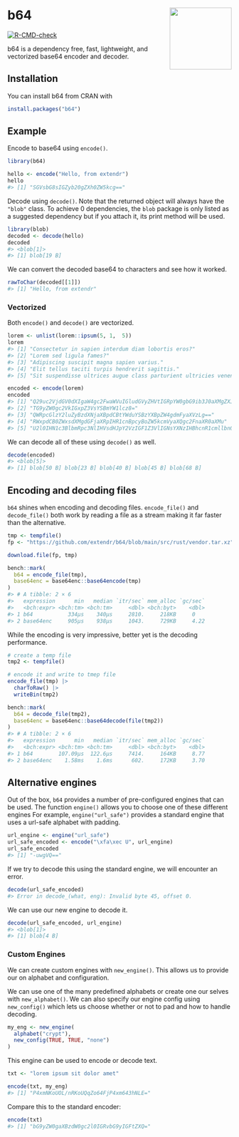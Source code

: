 
<!-- README.md is generated from README.Rmd. Please edit that file -->

# b64 <img src="man/figures/logo.svg" align="right" height="139" alt="" />

<!-- badges: start -->

[![R-CMD-check](https://github.com/extendr/b64/actions/workflows/R-CMD-check.yaml/badge.svg)](https://github.com/extendr/b64/actions/workflows/R-CMD-check.yaml)
<!-- badges: end -->

b64 is a dependency free, fast, lightweight, and vectorized base64
encoder and decoder.

## Installation

You can install b64 from CRAN with

``` r
install.packages("b64")
```

## Example

Encode to base64 using `encode()`.

``` r
library(b64)

hello <- encode("Hello, from extendr")
hello
#> [1] "SGVsbG8sIGZyb20gZXh0ZW5kcg=="
```

Decode using `decode()`. Note that the returned object will always have
the `"blob"` class. To achieve 0 dependencies, the `blob` package is
only listed as a suggested dependency but if you attach it, its print
method will be used.

``` r
library(blob)
decoded <- decode(hello)
decoded
#> <blob[1]>
#> [1] blob[19 B]
```

We can convert the decoded base64 to characters and see how it worked.

``` r
rawToChar(decoded[[1]])
#> [1] "Hello, from extendr"
```

### Vectorized

Both `encode()` and `decode()` are vectorized.

``` r
lorem <- unlist(lorem::ipsum(5, 1,  5))
lorem
#> [1] "Consectetur in sapien interdum diam lobortis eros?"                  
#> [2] "Lorem sed ligula fames?"                                             
#> [3] "Adipiscing suscipit magna sapien varius."                            
#> [4] "Elit tellus taciti turpis hendrerit sagittis."                       
#> [5] "Sit suspendisse ultrices augue class parturient ultricies venenatis."

encoded <- encode(lorem)
encoded
#> [1] "Q29uc2VjdGV0dXIgaW4gc2FwaWVuIGludGVyZHVtIGRpYW0gbG9ib3J0aXMgZXJvcz8="                        
#> [2] "TG9yZW0gc2VkIGxpZ3VsYSBmYW1lcz8="                                                            
#> [3] "QWRpcGlzY2luZyBzdXNjaXBpdCBtYWduYSBzYXBpZW4gdmFyaXVzLg=="                                    
#> [4] "RWxpdCB0ZWxsdXMgdGFjaXRpIHR1cnBpcyBoZW5kcmVyaXQgc2FnaXR0aXMu"                                
#> [5] "U2l0IHN1c3BlbmRpc3NlIHVsdHJpY2VzIGF1Z3VlIGNsYXNzIHBhcnR1cmllbnQgdWx0cmljaWVzIHZlbmVuYXRpcy4="
```

We can decode all of these using `decode()` as well.

``` r
decode(encoded)
#> <blob[5]>
#> [1] blob[50 B] blob[23 B] blob[40 B] blob[45 B] blob[68 B]
```

## Encoding and decoding files

`b64` shines when encoding and decoding files. `encode_file()` and
`decode_file()` both work by reading a file as a stream making it far
faster than the alternative.

``` r
tmp <- tempfile() 
fp <- "https://github.com/extendr/b64/blob/main/src/rust/vendor.tar.xz"

download.file(fp, tmp)

bench::mark(
  b64 = encode_file(tmp),
  base64enc = base64enc::base64encode(tmp)
)
#> # A tibble: 2 × 6
#>   expression      min   median `itr/sec` mem_alloc `gc/sec`
#>   <bch:expr> <bch:tm> <bch:tm>     <dbl> <bch:byt>    <dbl>
#> 1 b64           334µs    340µs     2810.     218KB     0   
#> 2 base64enc     905µs    938µs     1043.     729KB     4.22
```

While the encoding is very impressive, better yet is the decoding
performance.

``` r
# create a temp file
tmp2 <- tempfile()

# encode it and write to tmep file
encode_file(tmp) |>
  charToRaw() |>
  writeBin(tmp2)

bench::mark(
  b64 = decode_file(tmp2),
  base64enc = base64enc::base64decode(file(tmp2))
)
#> # A tibble: 2 × 6
#>   expression      min   median `itr/sec` mem_alloc `gc/sec`
#>   <bch:expr> <bch:tm> <bch:tm>     <dbl> <bch:byt>    <dbl>
#> 1 b64        107.09µs  122.6µs     7414.     164KB     8.77
#> 2 base64enc    1.58ms    1.6ms      602.     172KB     3.70
```

## Alternative engines

Out of the box, `b64` provides a number of pre-configured engines that
can be used. The function `engine()` allows you to choose one of these
different engines For example, `engine("url_safe")` provides a standard
engine that uses a url-safe alphabet with padding.

``` r
url_engine <- engine("url_safe")
url_safe_encoded <- encode("\xfa\xec U", url_engine)
url_safe_encoded
#> [1] "-uwgVQ=="
```

If we try to decode this using the standard engine, we will encounter an
error.

``` r
decode(url_safe_encoded)
#> Error in decode_(what, eng): Invalid byte 45, offset 0.
```

We can use our new engine to decode it.

``` r
decode(url_safe_encoded, url_engine)
#> <blob[1]>
#> [1] blob[4 B]
```

### Custom Engines

We can create custom engines with `new_engine()`. This allows us to
provide our on alphabet and configuration.

We can use one of the many predefined alphabets or create one our selves
with `new_alphabet()`. We can also specify our engine config using
`new_config()` which lets us choose whether or not to pad and how to
handle decoding.

``` r
my_eng <- new_engine(
  alphabet("crypt"),
  new_config(TRUE, TRUE, "none")
)
```

This engine can be used to encode or decode text.

``` r
txt <- "lorem ipsum sit dolor amet"

encode(txt, my_eng)
#> [1] "P4xmNKoUOL/nRKoUQqZo64FjP4xm643hNLE="
```

Compare this to the standard encoder:

``` r
encode(txt)
#> [1] "bG9yZW0gaXBzdW0gc2l0IGRvbG9yIGFtZXQ="
```
